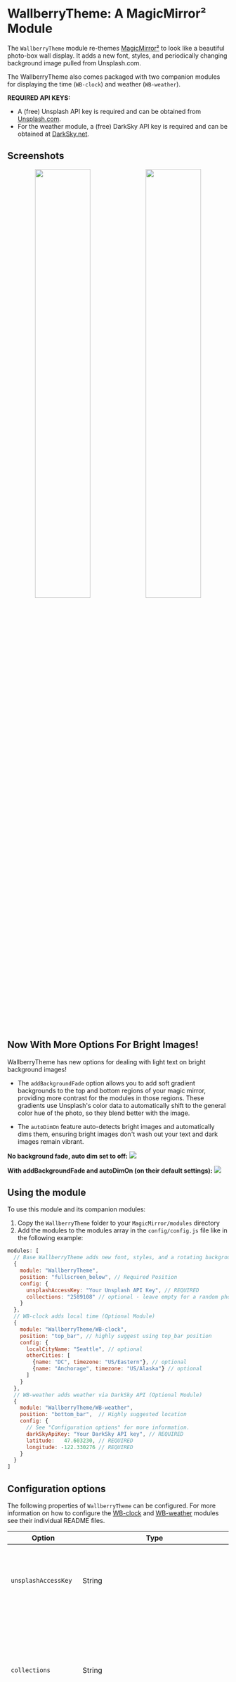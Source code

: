 
# WallberryTheme: A MagicMirror² Module
The `WallberryTheme` module re-themes [MagicMirror²](https://github.com/MichMich/MagicMirror) to look like a beautiful photo-box wall display. It adds a new font, styles, and periodically changing background image pulled from Unsplash.com.

The WallberryTheme also comes packaged with two companion modules for displaying the time (`WB-clock`) and weather (`WB-weather`).

 **REQUIRED API KEYS:**

- A (free) Unsplash API key is required and can be obtained from [Unsplash.com](https://unsplash.com/developers).
- For the weather module, a (free) DarkSky API key is required and can be obtained at [DarkSky.net](https://darksky.net/dev).

## Screenshots
<p align="center">
<img style="flat: left; width: 50%;" src="screenshots/wb-screen1.jpg">
<img style="float: left; width: 50%;" src="screenshots/wb-screen2.jpg">
</p>

## Now With More Options For Bright Images!

WallberryTheme has new options for dealing with light text on bright background images!

- The `addBackgroundFade` option allows you to add soft gradient backgrounds to the top and bottom regions of your magic mirror, providing more contrast for the modules in those regions. These gradients use Unsplash's color data to automatically shift to the general color hue of the photo, so they blend better with the image.

- The `autoDimOn` feature auto-detects bright images and automatically dims them, ensuring bright images don't wash out your text and dark images remain vibrant.

**No background fade, auto dim set to off:**
<img src="screenshots/autodim-off.png">

**With addBackgroundFade and autoDimOn (on their default settings):**
<img src="screenshots/autodim-on.png">

## Using the module

To use this module and its companion modules:
1.  Copy the `WallberryTheme` folder to your `MagicMirror/modules` directory
2.  Add the modules to the modules array in the `config/config.js` file like in the following example:

````javascript
modules: [
  // Base WallberryTheme adds new font, styles, and a rotating background image pulled from Unsplash.com
  {
    module: "WallberryTheme",
    position: "fullscreen_below", // Required Position
    config: {
      unsplashAccessKey: "Your Unsplash API Key", // REQUIRED
      collections: "2589108" // optional - leave empty for a random photo
    }
  },
  // WB-clock adds local time (Optional Module)
  {
    module: "WallberryTheme/WB-clock",
    position: "top_bar", // highly suggest using top_bar position
    config: {
      localCityName: "Seattle", // optional
      otherCities: [
      	{name: "DC", timezone: "US/Eastern"}, // optional
      	{name: "Anchorage", timezone: "US/Alaska"} // optional
      ]
    }
  },
  // WB-weather adds weather via DarkSky API (Optional Module)
  {
    module: "WallberryTheme/WB-weather",
    position: "bottom_bar",  // Highly suggested location
    config: {
      // See "Configuration options" for more information.
      darkSkyApiKey: "Your DarkSky API key", // REQUIRED
      latitude:   47.603230, // REQUIRED
      longitude: -122.330276 // REQUIRED
    }
  }
]
````

## Configuration options

The following properties of `WallberryTheme` can be configured. For more information on how to configure the [WB-clock](WB-clock/README.md) and [WB-weather](WB-weather/README.md) modules see their individual README files.


| Option                      | Type    | Description
| ----------------------------|---------| ----------------
| `unsplashAccessKey`         | String  | Your Unsplash API access key. Sign up for free at [https://unsplash.com/developers](https://unsplash.com/developers). Demo accounts are allowed `50 API requests per hour`. <br><br>  This value is **REQUIRED**
| `collections`               | String  | A comma-separated list of Unsplash collection IDs that photos should be pulled from. Collection IDs can be found in the URL of the collection, shown in the highlighted part of this screenshot: <img src="screenshots/unsplash-collection-id.png">  <br><br> **Example:** `"1538150,162213"` <br> **Default value:** `""` (no collection, theme will use a random Unsplash photo)
| `queries`                   | Array   | A list of queries to search for on Unsplash. When multiple queries are specified, one gets randomly picked every refresh. <br><br> **Example:** `["cars", "new york", "black cat"]` <br> **Default value:** `[]`
| `updateInterval`            | Number  | How often the photo should change (Milliseconds). <br><br> **Default value:** `300000` (5 minutes)
| `orientation`                | What screen orientation photos should be optimized for. <br><br> **Possible values:** `portrait`, `landscape`, or `squarish`. Leave empty for no priorities. <br> **Default value:** `portrait`
| `resizeForScreen`           | Boolean | Whether a photo should be resized to fit the screen. <br><br> **Possible values:** `true` (resize photo) or `false` (use photo at full dimensions) <br> **Default value:** `true`
| `resizePriority `            | Optionally define the cropping priorities, if combined, in descending order. If not set, images are cropped from center. Additional information on how to combine and cascade cropping priorities can be found at [https://docs.imgix.com/apis/url/size/crop](https://docs.imgix.com/apis/url/size/crop).<br><br> **Possible values:** `top`, `bottom`, `left`, `right`, `faces`, `focalpoint`, `edges`, or `entropy`. <br> **Default value:** `faces,entropy` (Look for faces and if no faces are found, focus on the busiest area).
| `backgroundOpacity`         | Number  | Controls the darkness of the background photo. <br><br> **Possible values:** Any number from `0.0` (black screen) to `1` (fully bright image)<br> **E.G.**: `0.5` would be the background at half brightness<br> **Default value:** `1`
| `brightImageOpacity`        | Number  | Controls the darkness of bright photos (determined by `autoDimOn`). Only used when `autoDimOn` is `true`. <br><br> **Possible values:** Any number from `0.0` (black screen) to `1` (fully bright image)<br> **Default value:** `0.85`
| `autoDimOn`                 | Boolean | Automatically darkens bright photos to the value set by `brightImageOpacity`. <br><br> **Possible values:** `true` (on) or `false` (off) <br>**Default value:** `true`
| `addBackgroundFade`         | Array   | Adds darker gradient backgrounds to the top bar region and/or bottom bar regions of MagicMirror (helps with readability for bright or busy background images). <br><br> **Possible values:** `"top"` will add a gradient background to the top bar region, `"bottom"` will add a gradient background to the bottom bar region. Set to an empty list to remove all gradients.  <br>**Default value:** `["top", "bottom"]`
| `clearCacheOnStart`         | Boolean | Clears Electron's cache on MagicMirror startup, preventing an issue where Electron would sometimes encounter a CORS error when trying to load a previously cached background image ([see this issue here for details](https://github.com/delightedCrow/WallberryTheme/issues/8)).  <br><br> **Possible values:** `true` (on) or `false` (off) <br>**Default value:** `true`

## Changelog

Visit the [Changelog file](CHANGELOG.md) to see the latest changes to the project :)

## Attributions & Special Thanks

- Thanks to the magnificent MagicMirror² community, y'all are creative and awesome <3
- The light/dark detection functionality in [colorHelpers.js](colorHelpers.js) was taken from this wonderful [StackOverflow answer by ToniTornado](https://stackoverflow.com/questions/13762864/image-dark-light-detection-client-sided-script), and you can check out the [jsFiddle for it here](http://jsfiddle.net/s7Wx2/).
- The color conversion functions in [colorHelpers.js](colorHelpers.js) were taken from the [colorsys](https://github.com/netbeast/colorsys) library by netbeast, and they saved me a great deal of time <3.

## Contributing

Contributions of all kinds (pull requests, bug reports, feature suggestions, documentation, etc) are all welcome and encouraged. If you're enjoying the WallberryTheme and wanna make my day send me a pic or screenshot of your MagicMirror on the [MM forums](https://forum.magicmirror.builders/user/delightedcrow) or on [twitter](https://twitter.com/delightedCrow), I love seeing people's set ups :)

Huge thanks to everyone who has contributed and made the WallberryTheme better!

### Guidelines for Pull Requests
- **Pull Requests should be submitted to the `dev` branch**
- If there isn't one already, it's helpful to open an issue detailing the feature/bug your PR will address before you submit it.
- Add a short description of your change to the [Changelog file](CHANGELOG.md) file under the `[Unreleased]` section.

